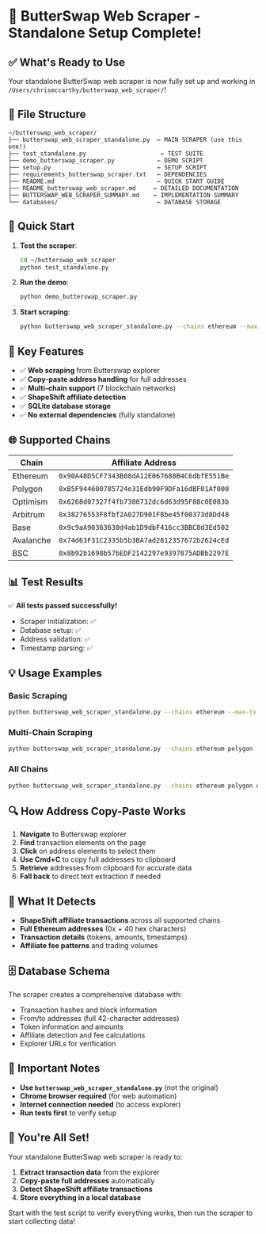 # 🎉 ButterSwap Web Scraper - Standalone Setup Complete!

## ✅ **What's Ready to Use**

Your standalone ButterSwap web scraper is now fully set up and working in `/Users/chrismccarthy/butterswap_web_scraper/`!

## 📁 **File Structure**

```
~/butterswap_web_scraper/
├── butterswap_web_scraper_standalone.py  ← MAIN SCRAPER (use this one!)
├── test_standalone.py                     ← TEST SUITE
├── demo_butterswap_scraper.py            ← DEMO SCRIPT
├── setup.py                              ← SETUP SCRIPT
├── requirements_butterswap_scraper.txt   ← DEPENDENCIES
├── README.md                             ← QUICK START GUIDE
├── README_butterswap_web_scraper.md     ← DETAILED DOCUMENTATION
├── BUTTERSWAP_WEB_SCRAPER_SUMMARY.md    ← IMPLEMENTATION SUMMARY
└── databases/                            ← DATABASE STORAGE
```

## 🚀 **Quick Start**

1. **Test the scraper**:
   ```bash
   cd ~/butterswap_web_scraper
   python test_standalone.py
   ```

2. **Run the demo**:
   ```bash
   python demo_butterswap_scraper.py
   ```

3. **Start scraping**:
   ```bash
   python butterswap_web_scraper_standalone.py --chains ethereum --max-tx 50
   ```

## 🔧 **Key Features**

- ✅ **Web scraping** from Butterswap explorer
- ✅ **Copy-paste address handling** for full addresses
- ✅ **Multi-chain support** (7 blockchain networks)
- ✅ **ShapeShift affiliate detection**
- ✅ **SQLite database storage**
- ✅ **No external dependencies** (fully standalone)

## 🌐 **Supported Chains**

| Chain | Affiliate Address |
|-------|-------------------|
| Ethereum | `0x90A48D5CF7343B08dA12E067680B4C6dbfE551Be` |
| Polygon | `0xB5F944600785724e31Edb90F9DFa16dBF01Af000` |
| Optimism | `0x6268d07327f4fb7380732dc6d63d95F88c0E083b` |
| Arbitrum | `0x38276553F8fbf2A027D901F8be45f00373d8Dd48` |
| Base | `0x9c9aA90363630d4ab1D9dbF416cc3BBC8d3Ed502` |
| Avalanche | `0x74d63F31C2335b5b3BA7ad2812357672b2624cEd` |
| BSC | `0x8b92b1698b57bEDF2142297e9397875ADBb2297E` |

## 📊 **Test Results**

✅ **All tests passed successfully!**
- Scraper initialization: ✅
- Database setup: ✅
- Address validation: ✅
- Timestamp parsing: ✅

## 💡 **Usage Examples**

### Basic Scraping
```bash
python butterswap_web_scraper_standalone.py --chains ethereum --max-tx 100
```

### Multi-Chain Scraping
```bash
python butterswap_web_scraper_standalone.py --chains ethereum polygon --max-tx 200 --headless
```

### All Chains
```bash
python butterswap_web_scraper_standalone.py --chains ethereum polygon optimism arbitrum base avalanche bsc --max-tx 50
```

## 🔍 **How Address Copy-Paste Works**

1. **Navigate** to Butterswap explorer
2. **Find** transaction elements on the page
3. **Click** on address elements to select them
4. **Use Cmd+C** to copy full addresses to clipboard
5. **Retrieve** addresses from clipboard for accurate data
6. **Fall back** to direct text extraction if needed

## 🎯 **What It Detects**

- **ShapeShift affiliate transactions** across all supported chains
- **Full Ethereum addresses** (0x + 40 hex characters)
- **Transaction details** (tokens, amounts, timestamps)
- **Affiliate fee patterns** and trading volumes

## 🗄️ **Database Schema**

The scraper creates a comprehensive database with:
- Transaction hashes and block information
- From/to addresses (full 42-character addresses)
- Token information and amounts
- Affiliate detection and fee calculations
- Explorer URLs for verification

## 🚨 **Important Notes**

- **Use `butterswap_web_scraper_standalone.py`** (not the original)
- **Chrome browser required** (for web automation)
- **Internet connection needed** (to access explorer)
- **Run tests first** to verify setup

## 🎉 **You're All Set!**

Your standalone ButterSwap web scraper is ready to:
1. **Extract transaction data** from the explorer
2. **Copy-paste full addresses** automatically
3. **Detect ShapeShift affiliate transactions**
4. **Store everything in a local database**

Start with the test script to verify everything works, then run the scraper to start collecting data!

